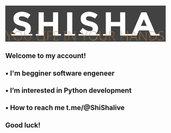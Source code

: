 ![header](https://github.com/Shishakun/Shishakun/blob/main/assets/Mylogo%20main.jpg)

## Welcome to my account!
##  • I'm begginer software engeneer
##  • I’m interested in Python development
##  • How to reach me t.me/@ShiShalive
## Good luck!
